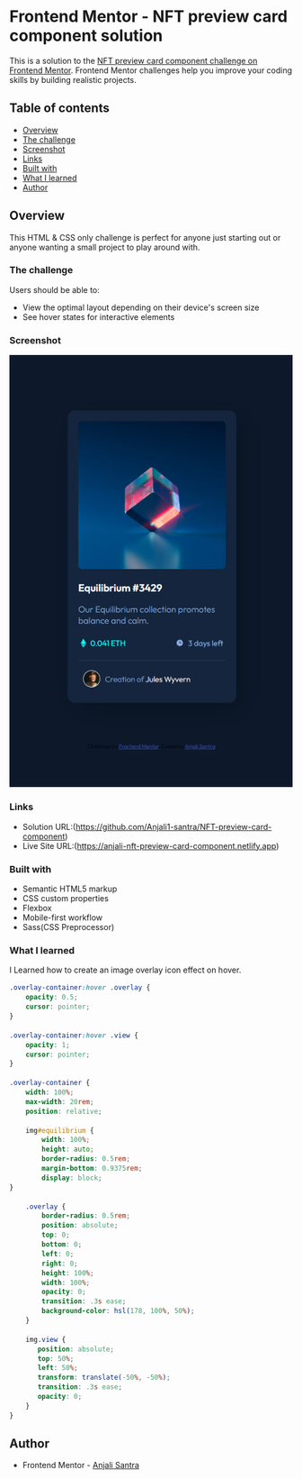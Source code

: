 # Frontend Mentor - NFT preview card component solution

This is a solution to the [NFT preview card component challenge on Frontend Mentor](https://www.frontendmentor.io/challenges/nft-preview-card-component-SbdUL_w0U). Frontend Mentor challenges help you improve your coding skills by building realistic projects.

## Table of contents

- [Overview](#overview)
- [The challenge](#the-challenge)
- [Screenshot](#screenshot)
- [Links](#links)
- [Built with](#built-with)
- [What I learned](#what-i-learned)
- [Author](#author)

## Overview

This HTML & CSS only challenge is perfect for anyone just starting out or anyone wanting a small project to play around with.

### The challenge

Users should be able to:

- View the optimal layout depending on their device's screen size
- See hover states for interactive elements

### Screenshot

![My Screenshot](images/Screenshot.png)

### Links

- Solution URL:(https://github.com/Anjali1-santra/NFT-preview-card-component)
- Live Site URL:(https://anjali-nft-preview-card-component.netlify.app)

### Built with

- Semantic HTML5 markup
- CSS custom properties
- Flexbox
- Mobile-first workflow
- Sass(CSS Preprocessor)


### What I learned

I Learned how to create an image overlay icon effect on hover.

```Scss
.overlay-container:hover .overlay {
    opacity: 0.5;
    cursor: pointer;
}
        
.overlay-container:hover .view {
    opacity: 1;
    cursor: pointer;
}
        
.overlay-container {
    width: 100%;
    max-width: 20rem;
    position: relative;
        
    img#equilibrium {
        width: 100%;
        height: auto;
        border-radius: 0.5rem;
        margin-bottom: 0.9375rem;
        display: block;
}
        
    .overlay {
        border-radius: 0.5rem;
        position: absolute;
        top: 0;
        bottom: 0;
        left: 0;
        right: 0;
        height: 100%;
        width: 100%;
        opacity: 0;
        transition: .3s ease;
        background-color: hsl(178, 100%, 50%);
    }
        
    img.view {
       position: absolute;
       top: 50%;
       left: 50%;
       transform: translate(-50%, -50%);
       transition: .3s ease;
       opacity: 0;
    }
}
```

## Author

- Frontend Mentor - [Anjali Santra](https://www.frontendmentor.io/profile/Anjali1-santra)

